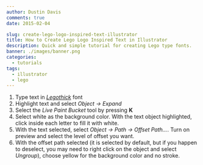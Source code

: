 ```yaml
---
author: Dustin Davis
comments: true
date: 2015-02-04

slug: create-lego-logo-inspired-text-illustrator
title: How to Create Lego Logo Inspired Text in Illustrator
description: Quick and simple tutorial for creating Lego type fonts.
banner: ./images/banner.png
categories:
  - tutorials
tags:
  - illustrator
  - lego
---
```


1. Type text in _[Legothick](http://www.urbanfonts.com/fonts/Legothick.htm)_
   font
2. Highlight text and select _Object -> Expand_
3. Select the _Live Paint Bucket_ tool by pressing **K**
4. Select white as the background color. With the text object highlighted, click
   inside each letter to fill it with white.
5. With the text selected, select _Object -> Path -> Offset Path..._. Turn on
   preview and select the level of offset you want.
6. With the offset path selected (it is selected by default, but if you happen
   to deselect, you may need to right click on the object and select _Ungroup_),
   choose yellow for the background color and no stroke.
